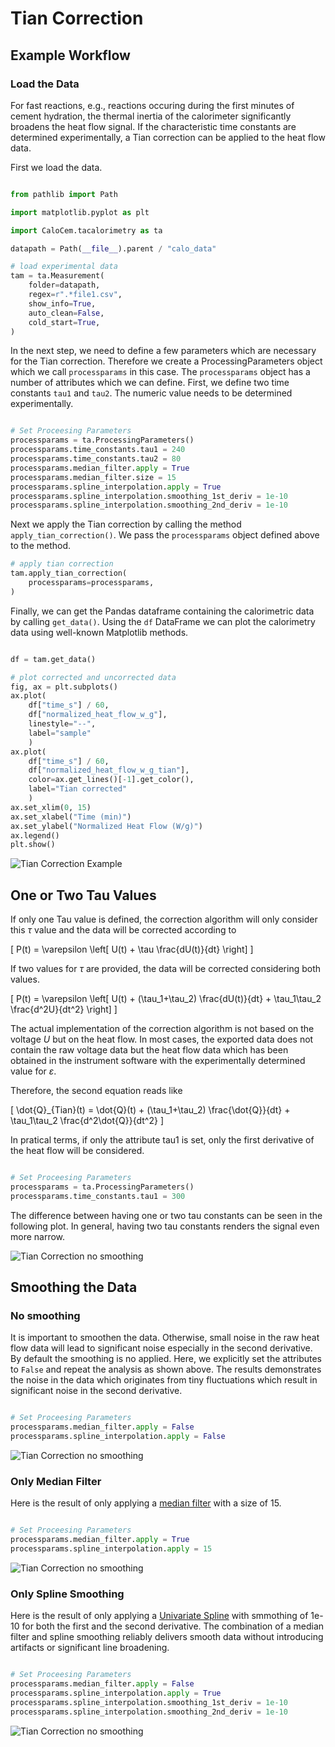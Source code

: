 

# Tian Correction

## Example Workflow 

### Load the Data

For fast reactions, e.g., reactions occuring during the first minutes of cement hydration, the thermal inertia of the calorimeter significantly broadens the heat flow signal. 
If the characteristic time constants are determined experimentally, a Tian correction can be applied to the heat flow data.

<!-- Assuming the file structure outlined above, we can apply the Tian correction using the following code.
Please note, that the values for tau1 and tau2 need to be experimentally determined for the experimental setup.
The other processing parameters, i.e., the Median Filter and the spline interpolation are necessary to smoothen the gradients.
The default behavior of is `False`. -->

First we load the data.

```python

from pathlib import Path

import matplotlib.pyplot as plt

import CaloCem.tacalorimetry as ta

datapath = Path(__file__).parent / "calo_data"

# load experimental data
tam = ta.Measurement(
    folder=datapath,
    regex=r".*file1.csv",
    show_info=True,
    auto_clean=False,
    cold_start=True,
)

```

In the next step, we need to define a few parameters which are necessary for the Tian correction. 
Therefore we create a ProcessingParameters object which we call `processparams` in this case.
The `processparams` object has a number of attributes which we can define.
First, we define two time constants `tau1` and `tau2`.
The numeric value needs to be determined experimentally.

```python

# Set Proceesing Parameters
processparams = ta.ProcessingParameters()
processparams.time_constants.tau1 = 240
processparams.time_constants.tau2 = 80
processparams.median_filter.apply = True
processparams.median_filter.size = 15
processparams.spline_interpolation.apply = True
processparams.spline_interpolation.smoothing_1st_deriv = 1e-10
processparams.spline_interpolation.smoothing_2nd_deriv = 1e-10
```

Next we apply the Tian correction by calling the method `apply_tian_correction()`.
We pass the `processparams` object defined above to the method.

```python
# apply tian correction
tam.apply_tian_correction(
    processparams=processparams,
)

```

Finally, we can get the Pandas dataframe containing the calorimetric data by calling `get_data()`.
Using the `df` DataFrame we can plot the calorimetry data using well-known Matplotlib methods.

```python

df = tam.get_data()

# plot corrected and uncorrected data
fig, ax = plt.subplots()
ax.plot(
    df["time_s"] / 60,
    df["normalized_heat_flow_w_g"],
    linestyle="--",
    label="sample"
    )
ax.plot(
    df["time_s"] / 60,
    df["normalized_heat_flow_w_g_tian"],
    color=ax.get_lines()[-1].get_color(),
    label="Tian corrected"
    )
ax.set_xlim(0, 15)
ax.set_xlabel("Time (min)")
ax.set_ylabel("Normalized Heat Flow (W/g)")
ax.legend()
plt.show()


```

![Tian Correction Example](assets/tian_correction.png)


## One or Two Tau Values

If only one Tau value is defined, the correction algorithm will only consider this $\tau$ value and the data will be corrected according to 

\[
P(t) = \varepsilon \left[ U(t) + \tau \frac{dU(t)}{dt} \right]
\]

If two values for $\tau$ are provided, the data will be corrected considering both values.

\[
P(t) = \varepsilon \left[ U(t) + (\tau_1+\tau_2) \frac{dU(t)}{dt} + \tau_1\tau_2 \frac{d^2U}{dt^2} \right]
\]

The actual implementation of the correction algorithm is not based on the voltage $U$ but on the heat flow. 
In most cases, the exported data does not contain the raw voltage data but the heat flow data which has been obtained in the instrument software with the experimentally determined value for $\varepsilon$.

Therefore, the second equation reads like

\[
\dot{Q}_{Tian}(t) =  \dot{Q}(t) + (\tau_1+\tau_2) \frac{\dot{Q}}{dt} + \tau_1\tau_2 \frac{d^2\dot{Q}}{dt^2} 
\]

In pratical terms, if only the attribute tau1 is set, only the first derivative of the heat flow will be considered.

```python

# Set Proceesing Parameters
processparams = ta.ProcessingParameters()
processparams.time_constants.tau1 = 300
```

The difference between having one or two tau constants can be seen in the following plot.
In general, having two tau constants renders the signal even more narrow.

![Tian Correction no smoothing](assets/tian_correction_one_tau.png)


## Smoothing the Data


### No smoothing
It is important to smoothen the data. 
Otherwise, small noise in the raw heat flow data will lead to significant noise especially in the second derivative.
By default the smoothing is no applied. 
Here, we explicitly set the attributes to `False` and repeat the analysis as shown above.
The results demonstrates the noise in the data which originates from tiny fluctuations which result in significant noise in the second derivative.

```python

# Set Proceesing Parameters
processparams.median_filter.apply = False
processparams.spline_interpolation.apply = False
```


![Tian Correction no smoothing](assets/tian_correction_no_smoothing.png)

### Only Median Filter

Here is the result of only applying a [median filter](https://docs.scipy.org/doc/scipy/reference/generated/scipy.ndimage.median_filter.html) with a size of 15.

```python

# Set Proceesing Parameters
processparams.median_filter.apply = True
processparams.spline_interpolation.apply = 15
```
![Tian Correction no smoothing](assets/tian_correction_median_smoothing.png)

### Only Spline Smoothing

Here is the result of only applying a [Univariate Spline](https://docs.scipy.org/doc/scipy/reference/generated/scipy.interpolate.UnivariateSpline.html#scipy.interpolate.UnivariateSpline) with smmothing of 1e-10 for both the first and the second derivative.
The combination of a median filter and spline smoothing reliably delivers smooth data without introducing artifacts or significant line broadening.

```python

# Set Proceesing Parameters
processparams.median_filter.apply = False
processparams.spline_interpolation.apply = True
processparams.spline_interpolation.smoothing_1st_deriv = 1e-10
processparams.spline_interpolation.smoothing_2nd_deriv = 1e-10
```
![Tian Correction no smoothing](assets/tian_correction_spline_smoothing.png)